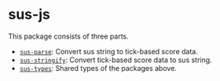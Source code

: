 # sus-js

This package consists of three parts.

- [``sus-parse``](packages/sus-parse): Convert sus string to tick-based score data.
- [``sus-stringify``](packages/sus-stringify): Convert tick-based score data to sus string.
- [``sus-types``](packages/sus-types): Shared types of the packages above.
